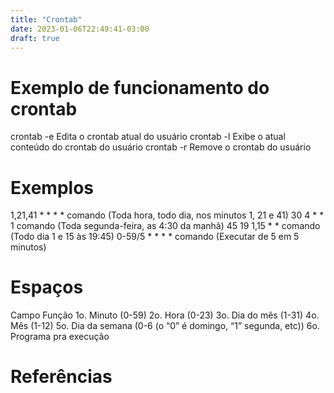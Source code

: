 ```yaml
---
title: "Crontab"
date: 2023-01-06T22:49:41-03:00
draft: true
---
```


# Exemplo de funcionamento do crontab
crontab -e	Edita o crontab atual do usuário
crontab -l	Exibe o atual conteúdo do crontab do usuário
crontab -r	Remove o crontab do usuário

# Exemplos
1,21,41	*	*	*	*	comando (Toda hora, todo dia, nos minutos 1, 21 e 41)
30	4	*	*	1	comando (Toda segunda-feira, as 4:30 da manhã)
45	19	1,15	*	*	comando (Todo dia 1 e 15 às 19:45)
0-59/5 * * * * comando (Executar de 5 em 5 minutos)

# Espaços
Campo	Função
1o.	Minuto (0-59)
2o.	Hora (0-23)
3o.	Dia do mês (1-31)
4o.	Mês (1-12)
5o.	Dia da semana (0-6 (o “0” é domingo, “1” segunda, etc))
6o.	Programa pra execução

# Referências

